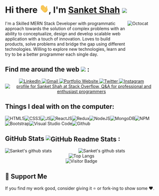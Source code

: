 # Hi there <img src="https://raw.githubusercontent.com/ABSphreak/ABSphreak/master/gifs/Hi.gif" width="30px">, I'm [Sanket Shah](https://sanketshah19.github.io/) <image src="https://raw.githubusercontent.com/TheDudeThatCode/TheDudeThatCode/master/Assets/Developer.gif" width="40px">

<img align='right' src="https://lh3.googleusercontent.com/Cv2IypO2m-4Nq3FfG8qJHi3O7McdY0lb_1R9DJrePL1mEw3OEogfoCy9-7cZND-cdJPs92gFkSQGe6PDqJErGNRpmydPMsx8qm20GA=s0" alt="Octocat" width="100" height="100">

I'm a Skilled MERN Stack Developer with programmatic approach towards the solution of complex problems with an ability to conceptualize, design and develop scalable web application with a touch of innovation. Loves to build products, solve problems and bridge the gap using different technologies. Willing to explore new technologies, learn and try to be a better programmer each single day.

## Find me around the web <img src="https://github.com/TheDudeThatCode/TheDudeThatCode/blob/master/Assets/Earth.gif" width="20px"> :

<div align="center">
  <span>
    <a href="https://www.linkedin.com/in/sanketshah19/">
      <img alt="LinkedIn" title='LinkedIn' src="https://img.shields.io/badge/LinkedIn-0077B5?style=for-the-badge&logo=linkedin&logoColor=white"/>
    </a>
  </span>
  <span>
    <a href="mailto:sanketshah17.ss@gmail.com">
      <img alt="Gmail" title='Gmail' src="https://img.shields.io/badge/Gmail-D14836?style=for-the-badge&logo=gmail&logoColor=white"/>
    </a>
  </span>
  <span>
    <a href="https://sanketshah19.github.io/">
      <img alt="Portfolio Website" title='Portfolio Website' src="https://img.shields.io/badge/Portfolio Website-107C10?style=for-the-badge&logo=google&logoColor=white"/>
    </a>
  </span>
  <span>
    <a href="https://twitter.com/_Sanket_Shah_">
      <img alt="Twitter" title='Twitter' src="https://img.shields.io/badge/Twitter-0077B5?style=for-the-badge&logo=twitter&logoColor=white"/>
    </a>
  </span>
  <span>
    <a href="https://www.instagram.com/_sanket_shah_/">
      <img alt="Instagram" title='Instagram' src="https://img.shields.io/badge/Instagram-E4405F?style=for-the-badge&logo=instagram&logoColor=white"/>
    </a>
  </span>
</div>

<div align="center">
  <span>
    <a href="https://stackoverflow.com/users/16420018/sanket-shah"><img src="https://stackoverflow.com/users/flair/16420018.png" width="208" height="58" alt="profile for Sanket Shah at Stack Overflow, Q&amp;A for professional and enthusiast programmers" title="profile for Sanket Shah at Stack Overflow, Q&amp;A for professional and enthusiast programmers"></a>
  </span>
</div>

## Things I deal with on the computer:

<img align="left" alt="HTML5" title='HTML5' src="https://img.icons8.com/color/48/000000/html-5.png"/>
<img align="left" alt="CSS3" title='CSS3' src="https://img.icons8.com/color/48/000000/css3.png"/>
<img align="left" alt="JS" title='JS' src="https://img.icons8.com/color/48/000000/javascript.png"/>
<img align="left" alt="ReactJS" title='ReactJS' src="https://img.icons8.com/color/48/000000/react-native.png"/>
<img align="left" alt="Redux" title='Redux' src="https://img.icons8.com/color/48/000000/redux.png"/>
<img align="left" alt="NodeJS" title='NodeJS' src="https://img.icons8.com/color/48/000000/nodejs.png"/>
<img align="left" alt="MongoDB" title='MongoDB' src="https://img.icons8.com/color/48/000000/mongodb.png"/>
<img align="left" alt="NPM" title='NPM' src="https://img.icons8.com/color/48/000000/npm.png"/>
<img align="left" alt="Bootstrap" title='Bootstrap' src="https://img.icons8.com/color/48/000000/bootstrap.png"/>
<img align="left" alt="Visual Studio Code" title='Visual Studio Code' src="https://img.icons8.com/fluent/48/000000/visual-studio-code-2019.png"/>
<img align="left" alt="Github" title='Github' src="https://img.icons8.com/fluent/48/000000/github.png"/>

<br/>
<br/>

## GitHub Stats <img align="center" src="https://res.cloudinary.com/anuraghazra/image/upload/v1594908242/logo_ccswme.svg"  alt="GitHub Readme Stats" width="30px" /> :

<img align="left" src="https://github-readme-stats.vercel.app/api?username=sanketshah19&count_private=true&show_icons=true" alt="Sanket's github stats" width="48%"  >
<img src="https://github-readme-streak-stats.herokuapp.com/?user=sanketshah19&count_private=true" alt="Sanket's github stats" width="48%" >

<div align="center">
  <img src="https://github-readme-stats.vercel.app/api/top-langs/?username=sanketshah19&layout=compact" width="40%" alt="Top Langs" >
</div>

<div align="center">
  <img src="https://visitor-badge.laobi.icu/badge?page_id=sanketshah19.sanketshah19" alt="Visitor Badge" >
</div>

## :sparkling_heart: Support Me

If you find my work good, consider giving it :star: or fork-ing to show some :heart:.

<!-- Octocat Creator: https://opensea.io/inshh988 -->
